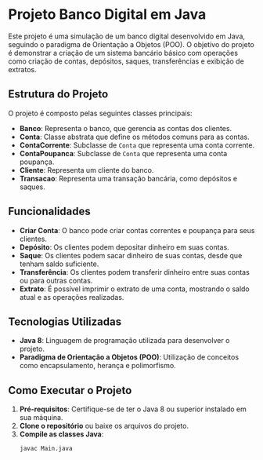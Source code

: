 # Projeto Banco Digital em Java

Este projeto é uma simulação de um banco digital desenvolvido em Java, seguindo o paradigma de Orientação a Objetos (POO). O objetivo do projeto é demonstrar a criação de um sistema bancário básico com operações como criação de contas, depósitos, saques, transferências e exibição de extratos.

## Estrutura do Projeto

O projeto é composto pelas seguintes classes principais:

- **Banco**: Representa o banco, que gerencia as contas dos clientes.
- **Conta**: Classe abstrata que define os métodos comuns para as contas.
- **ContaCorrente**: Subclasse de `Conta` que representa uma conta corrente.
- **ContaPoupanca**: Subclasse de `Conta` que representa uma conta poupança.
- **Cliente**: Representa um cliente do banco.
- **Transacao**: Representa uma transação bancária, como depósitos e saques.

## Funcionalidades

- **Criar Conta**: O banco pode criar contas correntes e poupança para seus clientes.
- **Depósito**: Os clientes podem depositar dinheiro em suas contas.
- **Saque**: Os clientes podem sacar dinheiro de suas contas, desde que tenham saldo suficiente.
- **Transferência**: Os clientes podem transferir dinheiro entre suas contas ou para outras contas.
- **Extrato**: É possível imprimir o extrato de uma conta, mostrando o saldo atual e as operações realizadas.

## Tecnologias Utilizadas

- **Java 8**: Linguagem de programação utilizada para desenvolver o projeto.
- **Paradigma de Orientação a Objetos (POO)**: Utilização de conceitos como encapsulamento, herança e polimorfismo.

## Como Executar o Projeto

1. **Pré-requisitos**: Certifique-se de ter o Java 8 ou superior instalado em sua máquina.
2. **Clone o repositório** ou baixe os arquivos do projeto.
3. **Compile as classes Java**:
   ```bash
   javac Main.java
